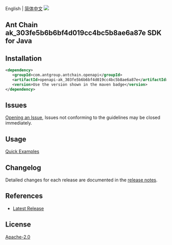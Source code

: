 English | [简体中文](README-CN.md)
![](https://aliyunsdk-pages.alicdn.com/icons/AlibabaCloud.svg)

## Ant Chain ak_303fe5b6b6bf4d019cc4bc5b8ae6a87e SDK for Java

## Installation

```xml
<dependency>
   <groupId>com.antgroup.antchain.openapi</groupId>
   <artifactId>openapi-ak_303fe5b6b6bf4d019cc4bc5b8ae6a87e</artifactId>
   <version>Use the version shown in the maven badge</version>
</dependency>
```

## Issues
[Opening an Issue](https://github.com/alipay/antchain-openapi-prod-sdk/issues/new), Issues not conforming to the guidelines may be closed immediately.

## Usage
[Quick Examples](https://github.com/alipay/antchain-openapi-prod-sdk/blob/master/docs/0-Examples-EN.md#quick-examples)

## Changelog
Detailed changes for each release are documented in the [release notes](./ChangeLog.txt).

## References
* [Latest Release](https://github.com/alipay/antchain-openapi-prod-sdk/)

## License
[Apache-2.0](http://www.apache.org/licenses/LICENSE-2.0)
